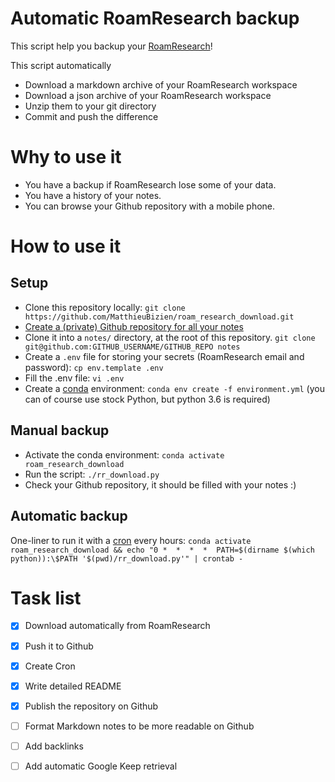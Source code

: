 # Automatic RoamResearch backup

This script help you backup your [RoamResearch](roamresearch.com)!

This script automatically
- Download a markdown archive of your RoamResearch workspace
- Download a json archive of your RoamResearch workspace
- Unzip them to your git directory
- Commit and push the difference

# Why to use it

- You have a backup if RoamResearch lose some of your data.
- You have a history of your notes.
- You can browse your Github repository with a mobile phone.

# How to use it

## Setup

- Clone this repository locally: `git clone https://github.com/MatthieuBizien/roam_research_download.git`
- [Create a (private) Github repository for all your notes](https://help.github.com/en/github/getting-started-with-github/create-a-repo)
- Clone it into a `notes/` directory,
at the root of this repository. 
`git clone git@github.com:GITHUB_USERNAME/GITHUB_REPO notes`
- Create a `.env` file for storing your secrets (RoamResearch email and password):
`cp env.template .env`
- Fill the .env file: `vi .env`
- Create a [conda](https://www.anaconda.com/) environment: `conda env create -f environment.yml`
(you can of course use stock Python, but python 3.6 is required)

## Manual backup

- Activate the conda environment: `conda activate roam_research_download`
- Run the script: `./rr_download.py`
- Check your Github repository, it should be filled with your notes :)

## Automatic backup

One-liner to run it with a [cron](https://en.wikipedia.org/wiki/Cron) every hours: 
`conda activate roam_research_download && echo "0 *  *  *  *  PATH=$(dirname $(which python)):\$PATH '$(pwd)/rr_download.py'" | crontab -`

# Task list

- [x] Download automatically from RoamResearch
- [x] Push it to Github
- [x] Create Cron
- [x] Write detailed README
- [x] Publish the repository on Github
- [ ] Format Markdown notes to be more readable on Github
- [ ] Add backlinks
- [ ] Add automatic Google Keep retrieval


